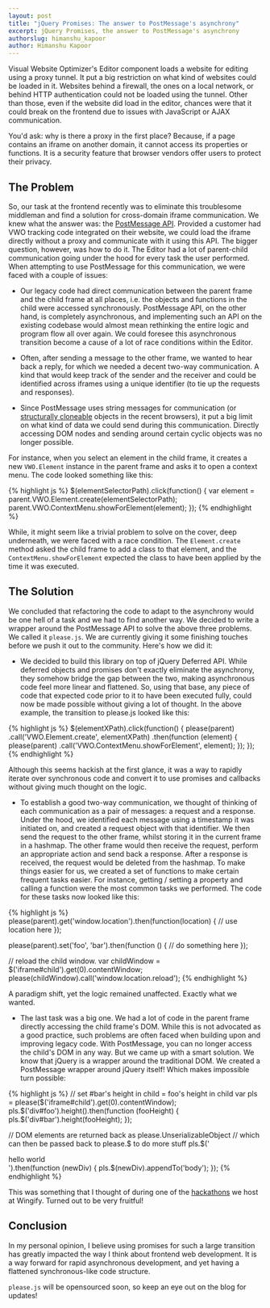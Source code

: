 ```yaml
---
layout: post
title: "jQuery Promises: The answer to PostMessage's asynchrony"
excerpt: jQuery Promises, the answer to PostMessage's asynchrony
authorslug: himanshu_kapoor
author: Himanshu Kapoor
---
```


Visual Website Optimizer's Editor component loads a website for editing using a
proxy tunnel. It put a big restriction on what kind of websites could be loaded
in it. Websites behind a firewall, the ones on a local network, or behind HTTP
authentication could not be loaded using the tunnel. Other than those, even if
the website did load in the editor, chances were that it could break on the
frontend due to issues with JavaScript or AJAX communication.

You'd ask: why is there a proxy in the first place? Because, if a page contains
an iframe on another domain, it cannot access its properties or functions. It is
a security feature that browser vendors offer users to protect their privacy.

## The Problem

So, our task at the frontend recently was to eliminate this troublesome
middleman and find a solution for cross-domain iframe communication. We knew
what the answer was: the [PostMessage API](https://developer.mozilla.org/en-US/docs/Web/API/window.postMessage).
Provided a customer had VWO tracking
code integrated on their website, we could load the iframe directly without a
proxy and communicate with it using this API. The bigger question, however, was
how to do it. The Editor had a lot of parent-child communication going under the
hood for every task the user performed.  When attempting to use PostMessage for
this communication, we were faced with a couple of issues: 


- Our legacy code had direct communication between the parent frame and the
child frame at all places, i.e. the objects and functions in the child were
accessed synchronously. PostMessage API, on the other hand, is completely
asynchronous, and implementing such an API on the existing codebase would almost
mean rethinking the entire logic and program flow all over again.  We could
foresee this asynchronous transition become a cause of a lot of race conditions
within the Editor.

- Often, after sending a message to the other frame, we wanted to hear back a
reply, for which we needed a decent two-way communication. A kind that would
keep track of the sender and the receiver and could be identified across iframes
using a unique identifier (to tie up the requests and responses).

- Since PostMessage uses string messages for communication (or [structurally
cloneable](https://developer.mozilla.org/en-US/docs/Web/Guide/DOM/The_structured_clone_algorithm)
objects in the recent browsers), it put a big limit on what kind of
data we could send during this communication. Directly accessing DOM nodes and
sending around certain cyclic objects was no longer possible.


For instance, when you select an element in the child frame, it creates a new
`VWO.Element` instance in the parent frame and asks it to open a context menu. The
code looked something like this:

{% highlight js %}
  $(elementSelectorPath).click(function() {
    var element = parent.VWO.Element.create(elementSelectorPath);
    parent.VWO.ContextMenu.showForElement(element);
  });
{% endhighlight %}

While, it might seem like a trivial problem to solve on the cover, deep
underneath, we were faced with a race condition. The `Element.create` method
asked the child frame to add a class to that element, and the
`ContextMenu.showForElement` expected the class to have been applied by the time
it was executed.


## The Solution

We concluded that refactoring the code to adapt to the asynchrony would be one
hell of a task and we had to find another way. We decided to write a wrapper
around the PostMessage API to solve the above three problems. We called it
`please.js`. We are currently giving it some finishing touches before we push it
out to the community. Here's how we did it:

- We decided to build this library on top of jQuery Deferred API. While
deferred objects and promises don't exactly eliminate the asynchrony, they
somehow bridge the gap between the two, making asynchronous code feel more
linear and flattened. So, using that base, any piece of code that expected code
prior to it to have been executed fully, could now be made possible without
giving a lot of thought. In the above example, the transition to please.js
looked like this:

{% highlight js %}
  $(elementXPath).click(function() {
    please(parent)
      .call('VWO.Element.create', elementXPath)
      .then(function (element) {
          please(parent)
              .call('VWO.ContextMenu.showForElement', element);
    });
  });
{% endhighlight %}

Although this seems hackish at the first glance, it was a way to rapidly
iterate over synchronous code and convert it to use promises and callbacks
without giving much thought on the logic.

- To establish a good two-way communication, we thought of thinking of each
communication as a pair of messages: a request and a response. Under the hood,
we identified each message using a timestamp it was initiated on, and created a
request object with that identifier. We then send the request to the other
frame, whilst storing it in the current frame in a hashmap. The other frame
would then receive the request, perform an appropriate action and send back a
response. After a response is received, the request would be deleted from the
hashmap. To make things easier for us, we created a set of functions to make
certain frequent tasks easier. For instance, getting / setting a property and
calling a function were the most common tasks we performed. The code for these
tasks now looked like this:

{% highlight js %}
  please(parent).get('window.location').then(function(location) {
    // use location here
  });

  please(parent).set('foo', 'bar').then(function () {
    // do something here
  });

  // reload the child window.
  var childWindow = $('iframe#child').get(0).contentWindow;
  please(childWindow).call('window.location.reload');
{% endhighlight %}

A paradigm shift, yet the logic remained unaffected. Exactly what we wanted.

- The last task was a big one. We had a lot of code in the parent frame
directly accessing the child frame's DOM. While this is not advocated as a good
practice, such problems are often faced when building upon and improving legacy
code. With PostMessage, you can no longer access the child's DOM in any way.
But we came up with a smart solution. We know that jQuery is a wrapper around
the traditional DOM. We created a PostMessage wrapper around jQuery itself!
Which makes impossible turn possible:

{% highlight js %}
  // set #bar's height in child = foo's height in child
  var pls = please($('iframe#child').get(0).contentWindow);
  pls.$('div#foo').height().then(function (fooHeight) {
    pls.$('div#bar').height(fooHeight);
  });

  // DOM elements are returned back as please.UnserializableObject
  // which can then be passed back to please.$ to do more stuff
  pls.$('<div>hello world</div>').then(function (newDiv) {
    pls.$(newDiv).appendTo('body');
  });
{% endhighlight %}

This was something that I thought of during one of the [hackathons](http://team.wingify.com/friday-engineering-talks-at-wingify)
we host at Wingify. Turned out to be very fruitful!

## Conclusion

In my personal opinion, I believe using promises for such a large transition
has greatly impacted the way I think about frontend web development. It is a
way forward for rapid asynchronous development, and yet having a flattened
synchronous-like code structure.

`please.js` will be opensourced soon, so keep an eye out on the blog for updates!
